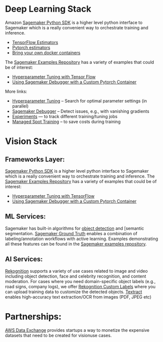 # Deep Learning Stack
 
Amazon [Sagemaker Python SDK](https://github.com/aws/sagemaker-python-sdk) is a higher level python interface to Sagemaker which is a really convenient way to orchestrate training and inference. 

* [TensorFlow Estimators](https://sagemaker.readthedocs.io/en/stable/using_tf.html)
* [Pytorch estimators](https://github.com/aws/sagemaker-python-sdk#pytorch-sagemaker-estimators)
* [Bring your own docker containers](https://sagemaker.readthedocs.io/en/stable/overview.html#byo-docker-containers-with-sagemaker-estimators)
 
The [Sagemaker Examples Repository](https://github.com/awslabs/amazon-sagemaker-examples) has a variety of examples that could be of interest:
* [Hyperparameter Tuning with Tensor Flow](https://github.com/awslabs/amazon-sagemaker-examples/tree/master/hyperparameter_tuning/tensorflow_mnist)
* [Using Sagemaker Debugger with a Custom Pytorch Container](https://github.com/awslabs/amazon-sagemaker-examples/blob/master/sagemaker-debugger/pytorch_custom_container/pytorch_byoc_smdebug.ipynb)
 
More links:
* [Hyperparameter Tuning](https://docs.aws.amazon.com/sagemaker/latest/dg/automatic-model-tuning-ex.html) – Search for optimal parameter settings (in parallel)
* [Sagemaker Debugger](https://docs.aws.amazon.com/sagemaker/latest/dg/train-debugger.html) – Detect issues, e.g., with vanishing gradients
* [Experiments](https://github.com/aws/sagemaker-experiments) — to track different training/tuning jobs
* [Managed Spot Training](https://docs.aws.amazon.com/sagemaker/latest/dg/model-managed-spot-training.html) – to save costs during training
 
# Vision Stack 
 
## Frameworks Layer: 
[Sagemaker Python SDK](https://github.com/aws/sagemaker-python-sdk) is a higher level python interface to Sagemaker which is a really convenient way to orchestrate training and inference. The [Sagemaker Examples Repository](https://github.com/awslabs/amazon-sagemaker-examples) has a variety of examples that could be of interest:
* [Hyperparameter Tuning with TensorFlow](https://github.com/awslabs/amazon-sagemaker-examples/tree/master/hyperparameter_tuning/tensorflow_mnist)
* [Using Sagemaker Debugger with a Custom Pytorch Container](https://github.com/awslabs/amazon-sagemaker-examples/blob/master/sagemaker-debugger/pytorch_custom_container/pytorch_byoc_smdebug.ipynb)
 
## ML Services: 
Sagemaker has built-in algorithms for [object detection](https://docs.aws.amazon.com/sagemaker/latest/dg/object-detection.html) and [semantic segmentation[](https://docs.aws.amazon.com/sagemaker/latest/dg/semantic-segmentation.html). [Sagemaker Ground Truth](https://docs.aws.amazon.com/sagemaker/latest/dg/sms.html) enables a combination of labeling/annotation workflows with active learning. Examples demonstrating all these features can be found in the [Sagemaker examples repository](https://github.com/awslabs/amazon-sagemaker-examples).
 
## AI Services: 
[Rekognition](https://docs.aws.amazon.com/rekognition/latest/dg/what-is.html) supports a variety of use cases related to image and video including object detection, face and celebrity recognition, and content moderation. For cases where you need domain-specific object labels (e.g., road signs, company logs), we offer [Rekognition Custom Labels](https://docs.aws.amazon.com/rekognition/latest/customlabels-dg/what-is.html) where you can upload training data to customize the detected objects.
[Textract](https://docs.aws.amazon.com/textract/latest/dg/what-is.html) enables high-accuracy text extraction/OCR from images (PDF, JPEG etc)
 
# Partnerships: 
[AWS Data Exchange](https://aws.amazon.com/data-exchange/) provides startups a way to monetize the expensive datasets that need to be created for visionuse cases.
